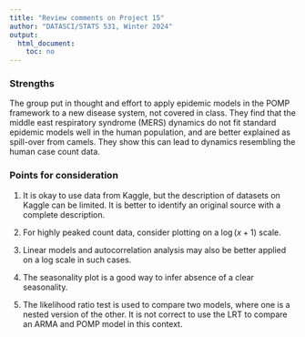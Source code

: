 ```yaml
---
title: "Review comments on Project 15"
author: "DATASCI/STATS 531, Winter 2024"
output:
  html_document:
    toc: no
---
```


### Strengths

The group put in thought and effort to apply epidemic models in the POMP framework to a new disease system, not covered in class. They find that the middle east respiratory syndrome (MERS) dynamics do not fit standard epidemic models well in the human population, and are better explained as spill-over from camels. They show this can lead to dynamics resembling the human case count data. 

### Points for consideration

1. It is okay to use data from Kaggle, but the description of datasets on Kaggle can be limited. It is better to identify an original source with a complete description.

1. For highly peaked count data, consider plotting on a $\log(x+1)$ scale.

1. Linear models and autocorrelation analysis may also be better applied on a log scale in such cases.

1. The seasonality plot is a good way to infer absence of a clear seasonality.

1. The likelihood ratio test is used to compare two models, where one is a nested version of the other. It is not correct to use the LRT to compare an ARMA and POMP model in this context.



